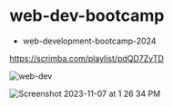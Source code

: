# web-dev-bootcamp

- web-development-bootcamp-2024

https://scrimba.com/playlist/pdQD7ZvTD

![web-dev](https://github.com/tkssharma/web-dev-bootcamp/assets/10391135/ed22c721-2993-4fb0-b803-d91c1c2ec217)

![Screenshot 2023-11-07 at 1 26 34 PM](https://github.com/tkssharma/web-dev-bootcamp/assets/10391135/b75cc24c-cab5-434b-998a-f32ca3d3a998)
